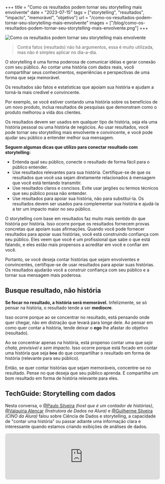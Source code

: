 +++
title = "Como os resultados podem tornar seu storytelling mais envolvente"
date = "2023-07-15"
tags = ["storytelling", "resultados", "impacto", "memorável", "objetivo"]
url = "/como-os-resultados-podem-tornar-seu-storytelling-mais-envolvente"
images = ["/blog/como-os-resultados-podem-tornar-seu-storytelling-mais-envolvente.png"]
+++

![Como os resultados podem tornar seu storytelling mais envolvente](/blog/como-os-resultados-podem-tornar-seu-storytelling-mais-envolvente.png)

> Contra fatos (resultado) não há argumentos, essa é muito utilizada, mas não é simples aplicar no dia-a-dia.

O storytelling é uma forma poderosa de comunicar idéias e gerar conexão com seu público. Ao contar uma história com dados reais, você compartilhar seus conhecimentos, experiências e perspectivas de uma forma que seja memorável.

Os resultados são fatos e estatísticas que apoiam sua história e ajudam a torná-la mais credível e convincente.

Por exemplo, se você estiver contando uma história sobre os benefícios de um novo produto, inclua resultados de pesquisas que demonstram como o produto melhorou a vida dos clientes.

Os resultados devem ser usados em qualquer tipo de história, seja ela uma história pessoal ou uma história de negócios. Ao usar resultados, você pode tornar seu storytelling mais envolvente e convincente, e você pode ajudar seu público a entender melhor sua mensagem.

**Seguem algumas dicas que utilizo para conectar resultado com storytelling:**

* Entenda qual seu público, conecte o resultado de forma fácil para o público entender.
* Use resultados relevantes para sua história. Certifique-se de que os resultados que você usa sejam diretamente relacionados à mensagem que você está tentando transmitir.
* Use resultados claros e concisos. Evite usar jargões ou termos técnicos que seu público possa não entender.
* Use resultados para apoiar sua história, não para substituí-la. Os resultados devem ser usados para complementar sua história e ajudá-la a ter um impacto maior no seu público.

O storytelling com base em resultados faz muito mais sentido do que história por história. Isso ocorre porque os resultados fornecem provas concretas que apoiam suas afirmações. Quando você pode fornecer resultados para apoiar suas histórias, você está construindo confiança com seu público. Eles veem que você é um profissional que sabe o que está falando, e eles estão mais propensos a acreditar em você e confiar em você.

Portanto, se você deseja contar histórias que sejam envolventes e convincentes, certifique-se de usar resultados para apoiar suas histórias. Os resultados ajudarão você a construir confiança com seu público e a tornar sua mensagem mais poderosa.

## Busque resultado, não história

**Se focar no resultado, a história será memorável.** Infelizmente, se só pensar na história, o resultado tende a ser **medíocre**.

Isso ocorre porque ao se concentrar no resultado, está pensando onde quer chegar, não em distração que levará para longe dele. Ao pensar em como quer contar a história, tende deixar o **ego** lhe afastar do objetivo (resultado).

Ao se concentrar apenas na história, está propenso contar uma que *seja chata, previsível e sem impacto*. Isso ocorre porque está focado em contar uma história que seja ~~boa~~ do que compartilhar o resultado em forma de história (relevante para seu público).

Então, se quer contar histórias que sejam memoráveis, concentre-se no resultado. Pense no que deseja que seu público aprenda. E compartilhe um bom resultado em forma de história relevante para eles.

## TechGuide: Storytelling com dados

Nesta conversa, o [@Paulo Silveira](https://twitter.com/paulo_caelum) *(host que é um contador de histórias)*, [@Valquíria Alencar](https://www.linkedin.com/in/valquiria-alencar/) *(Instrutora de Dados na Alura)* e [@Guilherme Silveira](https://www.linkedin.com/in/guilhermeazevedosilveira/) *(CINO da Alura)* falou sobre Ciência de Dados e storytelling, a capacidade de "contar uma história" ou passar adiante uma informação clara e interessante quando estamos criando exibições de análises de dados.

<iframe title="TechGuide: Storytelling com dados – Hipsters Ponto Tech #368" src="https://pca.st/embed/znhga6y3" style="border: 0; border-radius: 8px; width: 100%" frameborder="0"></iframe>
